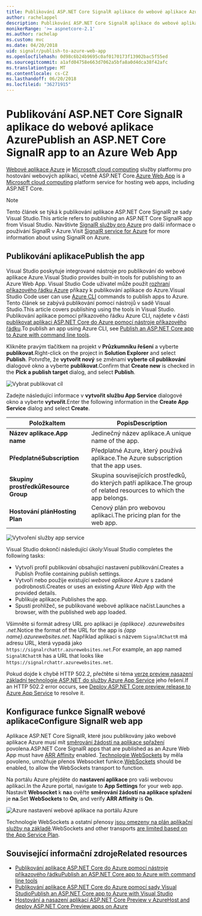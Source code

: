 ```yaml
---
title: Publikování ASP.NET Core SignalR aplikace do webové aplikace Azure
author: rachelappel
description: Publikování ASP.NET Core SignalR aplikace do webové aplikace Azure
monikerRange: '>= aspnetcore-2.1'
ms.author: rachelap
ms.custom: mvc
ms.date: 04/20/2018
uid: signalr/publish-to-azure-web-app
ms.openlocfilehash: 0d98c6b24b9695c0af0170173f13902bac5f55ed
ms.sourcegitcommit: a1afd04758e663d7062a5bfa8a0d4dca38f42afc
ms.translationtype: MT
ms.contentlocale: cs-CZ
ms.lasthandoff: 06/20/2018
ms.locfileid: "36271915"
---
```

# <a name="publish-an-aspnet-core-signalr-app-to-an-azure-web-app"></a><span data-ttu-id="00b2a-103">Publikování ASP.NET Core SignalR aplikace do webové aplikace Azure</span><span class="sxs-lookup"><span data-stu-id="00b2a-103">Publish an ASP.NET Core SignalR app to an Azure Web App</span></span>

<span data-ttu-id="00b2a-104">[Webové aplikace Azure](/azure/app-service/app-service-web-overview) je [Microsoft cloud computing](https://azure.microsoft.com/) služby platformu pro hostování webových aplikací, včetně ASP.NET Core.</span><span class="sxs-lookup"><span data-stu-id="00b2a-104">[Azure Web App](/azure/app-service/app-service-web-overview) is a [Microsoft cloud computing](https://azure.microsoft.com/) platform service for hosting web apps, including ASP.NET Core.</span></span>

> [!NOTE]
> <span data-ttu-id="00b2a-105">Tento článek se týká k publikování aplikace ASP.NET Core SignalR ze sady Visual Studio.</span><span class="sxs-lookup"><span data-stu-id="00b2a-105">This article refers to publishing an ASP.NET Core SignalR app from Visual Studio.</span></span> <span data-ttu-id="00b2a-106">Navštivte [SignalR služby pro Azure](https://azure.microsoft.com/en-gb/services/signalr-service?) pro další informace o používání SignalR v Azure.</span><span class="sxs-lookup"><span data-stu-id="00b2a-106">Visit [SignalR service for Azure](https://azure.microsoft.com/en-gb/services/signalr-service?) for more information about using SignalR on Azure.</span></span>

## <a name="publish-the-app"></a><span data-ttu-id="00b2a-107">Publikování aplikace</span><span class="sxs-lookup"><span data-stu-id="00b2a-107">Publish the app</span></span>

<span data-ttu-id="00b2a-108">Visual Studio poskytuje integrované nástroje pro publikování do webové aplikace Azure.</span><span class="sxs-lookup"><span data-stu-id="00b2a-108">Visual Studio provides built-in tools for publishing to an Azure Web App.</span></span> <span data-ttu-id="00b2a-109">Visual Studio Code uživatel může použít [rozhraní příkazového řádku Azure](/cli/azure) příkazy k publikování aplikace do Azure.</span><span class="sxs-lookup"><span data-stu-id="00b2a-109">Visual Studio Code user can use [Azure CLI](/cli/azure) commands to publish apps to Azure.</span></span> <span data-ttu-id="00b2a-110">Tento článek se zabývá publikování pomocí nástrojů v sadě Visual Studio.</span><span class="sxs-lookup"><span data-stu-id="00b2a-110">This article covers publishing using the tools in Visual Studio.</span></span> <span data-ttu-id="00b2a-111">Publikování aplikace pomocí příkazového řádku Azure CLI, najdete v části [publikovat aplikaci ASP.NET Core do Azure pomocí nástroje příkazového řádku](xref:tutorials/publish-to-azure-webapp-using-cli).</span><span class="sxs-lookup"><span data-stu-id="00b2a-111">To publish an app using Azure CLI, see [Publish an ASP.NET Core app to Azure with command line tools](xref:tutorials/publish-to-azure-webapp-using-cli).</span></span>

<span data-ttu-id="00b2a-112">Klikněte pravým tlačítkem na projekt v **Průzkumníku řešení** a vyberte **publikovat**.</span><span class="sxs-lookup"><span data-stu-id="00b2a-112">Right-click on the project in **Solution Explorer** and select **Publish**.</span></span> <span data-ttu-id="00b2a-113">Potvrďte, že **vytvořit nový** se změnami **vyberte cíl publikování** dialogové okno a vyberte **publikovat**.</span><span class="sxs-lookup"><span data-stu-id="00b2a-113">Confirm that **Create new** is checked in the **Pick a publish target** dialog, and select **Publish**.</span></span>

![Vybrat publikovat cíl](publish-to-azure-web-app/_static/pick-publish-target-dialog.png)

<span data-ttu-id="00b2a-115">Zadejte následující informace v **vytvořit službu App Service** dialogové okno a vyberte **vytvořit**.</span><span class="sxs-lookup"><span data-stu-id="00b2a-115">Enter the following information in the **Create App Service** dialog and select **Create**.</span></span>

| <span data-ttu-id="00b2a-116">Položka</span><span class="sxs-lookup"><span data-stu-id="00b2a-116">Item</span></span> | <span data-ttu-id="00b2a-117">Popis</span><span class="sxs-lookup"><span data-stu-id="00b2a-117">Description</span></span> |
| ---- | ----------- |
| <span data-ttu-id="00b2a-118">**Název aplikace.**</span><span class="sxs-lookup"><span data-stu-id="00b2a-118">**App name**</span></span> | <span data-ttu-id="00b2a-119">Jedinečný název aplikace.</span><span class="sxs-lookup"><span data-stu-id="00b2a-119">A unique name of the app.</span></span> |
| <span data-ttu-id="00b2a-120">**Předplatné**</span><span class="sxs-lookup"><span data-stu-id="00b2a-120">**Subscription**</span></span> | <span data-ttu-id="00b2a-121">Předplatné Azure, který používá aplikace.</span><span class="sxs-lookup"><span data-stu-id="00b2a-121">The Azure subscription that the app uses.</span></span> |
| <span data-ttu-id="00b2a-122">**Skupiny prostředků**</span><span class="sxs-lookup"><span data-stu-id="00b2a-122">**Resource Group**</span></span> | <span data-ttu-id="00b2a-123">Skupina souvisejících prostředků, do kterých patří aplikace.</span><span class="sxs-lookup"><span data-stu-id="00b2a-123">The group of related resources to which the app belongs.</span></span>  |
| <span data-ttu-id="00b2a-124">**Hostování plán**</span><span class="sxs-lookup"><span data-stu-id="00b2a-124">**Hosting Plan**</span></span> | <span data-ttu-id="00b2a-125">Cenový plán pro webovou aplikaci.</span><span class="sxs-lookup"><span data-stu-id="00b2a-125">The pricing plan for the web app.</span></span> |

![Vytvoření služby app service](publish-to-azure-web-app/_static/create-app-service-dialog.png)

<span data-ttu-id="00b2a-127">Visual Studio dokončí následující úkoly:</span><span class="sxs-lookup"><span data-stu-id="00b2a-127">Visual Studio completes the following tasks:</span></span>

* <span data-ttu-id="00b2a-128">Vytvoří profil publikování obsahující nastavení publikování.</span><span class="sxs-lookup"><span data-stu-id="00b2a-128">Creates a Publish Profile containing publish settings.</span></span>
* <span data-ttu-id="00b2a-129">Vytvoří nebo použije existující *webové aplikace Azure* s zadané podrobnosti.</span><span class="sxs-lookup"><span data-stu-id="00b2a-129">Creates or uses an existing *Azure Web App* with the provided details.</span></span>
* <span data-ttu-id="00b2a-130">Publikuje aplikace.</span><span class="sxs-lookup"><span data-stu-id="00b2a-130">Publishes the app.</span></span>
* <span data-ttu-id="00b2a-131">Spustí prohlížeč, se publikované webové aplikace načíst.</span><span class="sxs-lookup"><span data-stu-id="00b2a-131">Launches a browser, with the published web app loaded.</span></span>

<span data-ttu-id="00b2a-132">Všimněte si formát adresy URL pro aplikaci je *{aplikace} .azurewebsites .net*.</span><span class="sxs-lookup"><span data-stu-id="00b2a-132">Notice the format of the URL for the app is *{app name}.azurewebsites.net*.</span></span> <span data-ttu-id="00b2a-133">Například aplikaci s názvem `SignalRChattR` má adresu URL, která vypadá jako `https://signalrchattr.azurewebsites.net`.</span><span class="sxs-lookup"><span data-stu-id="00b2a-133">For example, an app named `SignalRChattR` has a URL that looks like `https://signalrchattr.azurewebsites.net`.</span></span>

<span data-ttu-id="00b2a-134">Pokud dojde k chybě HTTP 502.2, přečtěte si téma [verze preview nasazení základní technologie ASP.NET do služby Azure App Service](xref:host-and-deploy/azure-apps/index) jeho řešení.</span><span class="sxs-lookup"><span data-stu-id="00b2a-134">If an HTTP 502.2 error occurs, see [Deploy ASP.NET Core preview release to Azure App Service](xref:host-and-deploy/azure-apps/index) to resolve it.</span></span>

## <a name="configure-signalr-web-app"></a><span data-ttu-id="00b2a-135">Konfigurace funkce SignalR webové aplikace</span><span class="sxs-lookup"><span data-stu-id="00b2a-135">Configure SignalR web app</span></span>

<span data-ttu-id="00b2a-136">Aplikace ASP.NET Core SignalR, které jsou publikovány jako webové aplikace Azure musí mít [směrování žádostí na aplikace spřažení](https://en.wikipedia.org/wiki/Application_Request_Routing) povolena.</span><span class="sxs-lookup"><span data-stu-id="00b2a-136">ASP.NET Core SignalR apps that are published as an Azure Web App must have [ARR Affinity](https://en.wikipedia.org/wiki/Application_Request_Routing) enabled.</span></span> <span data-ttu-id="00b2a-137">[Technologie WebSockets](xref:fundamentals/websockets) by měla povoleno, umožňuje přenos Websocket funkce.</span><span class="sxs-lookup"><span data-stu-id="00b2a-137">[WebSockets](xref:fundamentals/websockets) should be enabled, to allow the WebSockets transport to function.</span></span>

<span data-ttu-id="00b2a-138">Na portálu Azure přejděte do **nastavení aplikace** pro vaši webovou aplikaci.</span><span class="sxs-lookup"><span data-stu-id="00b2a-138">In the Azure portal, navigate to **App Settings** for your web app.</span></span> <span data-ttu-id="00b2a-139">Nastavit **Websocket** k **na**a ověřte **směrování žádostí na aplikace spřažení** je **na**.</span><span class="sxs-lookup"><span data-stu-id="00b2a-139">Set **WebSockets** to **On**, and verify **ARR Affinity** is **On**.</span></span>

![Azure nastavení webové aplikace na portálu Azure](publish-to-azure-web-app/_static/azure-web-app-settings.png)

 <span data-ttu-id="00b2a-141">Technologie WebSockets a ostatní přenosy [jsou omezeny na plán aplikační služby na základě](/azure/azure-subscription-service-limits#app-service-limits).</span><span class="sxs-lookup"><span data-stu-id="00b2a-141">WebSockets and other transports [are limited based on the App Service Plan](/azure/azure-subscription-service-limits#app-service-limits).</span></span>

## <a name="related-resources"></a><span data-ttu-id="00b2a-142">Související informační zdroje</span><span class="sxs-lookup"><span data-stu-id="00b2a-142">Related resources</span></span>

* [<span data-ttu-id="00b2a-143">Publikování aplikace ASP.NET Core do Azure pomocí nástroje příkazového řádku</span><span class="sxs-lookup"><span data-stu-id="00b2a-143">Publish an ASP.NET Core app to Azure with command line tools</span></span>](xref:tutorials/publish-to-azure-webapp-using-cli?tabs=windows)
* [<span data-ttu-id="00b2a-144">Publikování aplikace ASP.NET Core do Azure pomocí sady Visual Studio</span><span class="sxs-lookup"><span data-stu-id="00b2a-144">Publish an ASP.NET Core app to Azure with Visual Studio</span></span>](xref:tutorials/publish-to-azure-webapp-using-vs)
* [<span data-ttu-id="00b2a-145">Hostování a nasazení aplikací ASP.NET Core Preview v Azure</span><span class="sxs-lookup"><span data-stu-id="00b2a-145">Host and deploy ASP.NET Core Preview apps on Azure</span></span>](xref:host-and-deploy/azure-apps/index#deploy-aspnet-core-preview-release-to-azure-app-service)
